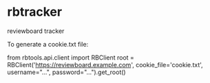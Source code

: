 rbtracker
=========

reviewboard tracker

To generate a cookie.txt file:

from rbtools.api.client import RBClient
root = RBClient('https://reviewboard.example.com', cookie_file='cookie.txt', username="...", password="...").get_root()
